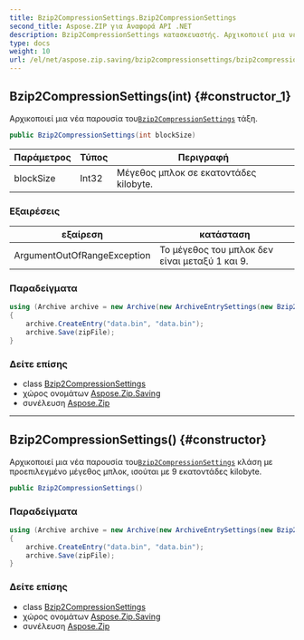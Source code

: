 ```yaml
---
title: Bzip2CompressionSettings.Bzip2CompressionSettings
second_title: Aspose.ZIP για Αναφορά API .NET
description: Bzip2CompressionSettings κατασκευαστής. Αρχικοποιεί μια νέα παρουσία τουBzip2CompressionSettings τάξη.
type: docs
weight: 10
url: /el/net/aspose.zip.saving/bzip2compressionsettings/bzip2compressionsettings/
---
```

## Bzip2CompressionSettings(int) {#constructor_1}

Αρχικοποιεί μια νέα παρουσία του[`Bzip2CompressionSettings`](../) τάξη.

```csharp
public Bzip2CompressionSettings(int blockSize)
```

| Παράμετρος | Τύπος | Περιγραφή |
| --- | --- | --- |
| blockSize | Int32 | Μέγεθος μπλοκ σε εκατοντάδες kilobyte. |

### Εξαιρέσεις

| εξαίρεση | κατάσταση |
| --- | --- |
| ArgumentOutOfRangeException | Το μέγεθος του μπλοκ δεν είναι μεταξύ 1 και 9. |

### Παραδείγματα

```csharp
using (Archive archive = new Archive(new ArchiveEntrySettings(new Bzip2CompressionSettings(1))))
{
    archive.CreateEntry("data.bin", "data.bin");
    archive.Save(zipFile);
}
```

### Δείτε επίσης

* class [Bzip2CompressionSettings](../)
* χώρος ονομάτων [Aspose.Zip.Saving](../../bzip2compressionsettings/)
* συνέλευση [Aspose.Zip](../../../)

---

## Bzip2CompressionSettings() {#constructor}

Αρχικοποιεί μια νέα παρουσία του[`Bzip2CompressionSettings`](../) κλάση με προεπιλεγμένο μέγεθος μπλοκ, ισούται με 9 εκατοντάδες kilobyte.

```csharp
public Bzip2CompressionSettings()
```

### Παραδείγματα

```csharp
using (Archive archive = new Archive(new ArchiveEntrySettings(new Bzip2CompressionSettings())))
{
    archive.CreateEntry("data.bin", "data.bin");
    archive.Save(zipFile);
}
```

### Δείτε επίσης

* class [Bzip2CompressionSettings](../)
* χώρος ονομάτων [Aspose.Zip.Saving](../../bzip2compressionsettings/)
* συνέλευση [Aspose.Zip](../../../)


